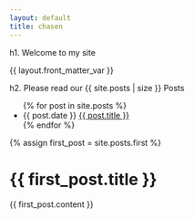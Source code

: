 ```yaml
---
layout: default
title: chasen
---
```


h1. Welcome to my site

{{ layout.front_matter_var }}

h2. Please read our {{ site.posts | size }} Posts

<ul>
  {% for post in site.posts %}
    <li>{{ post.date }} <a href="{{ post.url }}">{{ post.title }}</a></li>
  {% endfor %}
</ul>

{% assign first_post = site.posts.first %}
<div id="first_post">
  <h1>{{ first_post.title }}</h1>
  <div>
    {{ first_post.content }}
  </div>
</div>